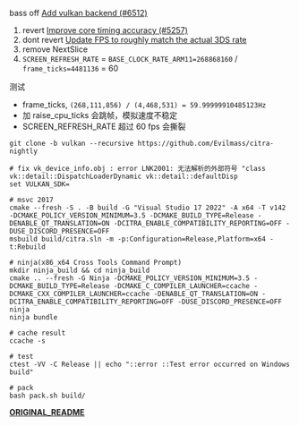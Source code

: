 bass off [Add vulkan backend (#6512)](dfa2fd0e0de74dea2f984beef4d847da5e18ab43)

1. revert [Improve core timing accuracy (#5257)](57aa18f52ea35ca74cd1a6c406a4abf04049b44e)
2. dont revert [Update FPS to roughly match the actual 3DS rate](16913feb4441ffba1a57347953a8a6aa0103e5c5)
3. remove NextSlice
4. `SCREEN_REFRESH_RATE` = `BASE_CLOCK_RATE_ARM11=268868160` / `frame_ticks=4481136` = 60

测试
- frame_ticks, `(268,111,856) / (4,468,531) = 59.99999910485123Hz`
- 加 raise_cpu_ticks 会跳帧，模拟速度不稳定
- SCREEN_REFRESH_RATE 超过 60 fps 会撕裂

```shell
git clone -b vulkan --recursive https://github.com/Evilmass/citra-nightly

# fix vk_device_info.obj : error LNK2001: 无法解析的外部符号 "class vk::detail::DispatchLoaderDynamic vk::detail::defaultDisp
set VULKAN_SDK=

# msvc 2017
cmake --fresh -S . -B build -G "Visual Studio 17 2022" -A x64 -T v142 -DCMAKE_POLICY_VERSION_MINIMUM=3.5 -DCMAKE_BUILD_TYPE=Release -DENABLE_QT_TRANSLATION=ON -DCITRA_ENABLE_COMPATIBILITY_REPORTING=OFF -DUSE_DISCORD_PRESENCE=OFF
msbuild build/citra.sln -m -p:Configuration=Release,Platform=x64 -t:Rebuild

# ninja(x86_x64 Cross Tools Command Prompt)
mkdir ninja_build && cd ninja_build
cmake .. --fresh -G Ninja -DCMAKE_POLICY_VERSION_MINIMUM=3.5 -DCMAKE_BUILD_TYPE=Release -DCMAKE_C_COMPILER_LAUNCHER=ccache -DCMAKE_CXX_COMPILER_LAUNCHER=ccache -DENABLE_QT_TRANSLATION=ON -DCITRA_ENABLE_COMPATIBILITY_REPORTING=OFF -DUSE_DISCORD_PRESENCE=OFF
ninja
ninja bundle

# cache result
ccache -s

# test
ctest -VV -C Release || echo "::error ::Test error occurred on Windows build"

# pack
bash pack.sh build/
```

**[ORIGINAL_README](./ORIGINAL_README.md)**